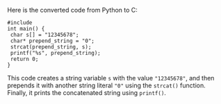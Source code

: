Here is the converted code from Python to C:
```
#include 
int main() {
 char s[] = "12345678";
 char* prepend_string = "0";
 strcat(prepend_string, s);
 printf("%s", prepend_string);
 return 0;
}
```
This code creates a string variable `s` with the value `"12345678"`, and then prepends it with another string literal `"0"` using the `strcat()` function. Finally, it prints the concatenated string using `printf()`.

